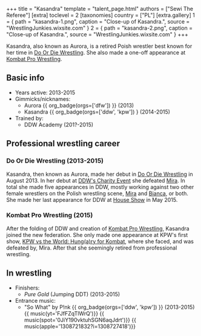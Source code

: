 +++
title = "Kasandra"
template = "talent_page.html"
authors = ["Sewi The Referee"]
[extra]
toclevel = 2
[taxonomies]
country = ["PL"]
[extra.gallery]
1 = { path = "kasandra-1.png", caption = "Close-up of Kasandra.", source = "WrestlingJunkies.wixsite.com" }
2 = { path = "kasandra-2.png", caption = "Close-up of Kasandra.", source = "WrestlingJunkies.wixsite.com" }
+++

Kasandra, also known as Aurora, is a retired Poish wrestler best known for her time in [Do Or Die Wrestling](@/o/ddw.md). She also made a one-off appearance at [Kombat Pro Wrestling](@/o/kpw.md).

## Basic info

* Years active: 2013-2015
* Gimmicks/nicknames:
  - Aurora {{ org_badge(orgs=['dfw']) }} (2013)
  - Kasandra {{ org_badge(orgs=['ddw', 'kpw']) } (2014-2015)
* Trained by:
  - DDW Academy (201?-2015)

## Professional wrestling career

### Do Or Die Wrestling (2013-2015)

Kasandra, then known as Aurora, made her debut in [Do Or Die Wrestling](@/o/ddw.md) in August 2013. In her debut at [DDW's Charity Event](@/e/ddw/2013-08-25-ddw-charity-event.md) she defeated [Mira](@/w/mira.md). In total she made five appearances in DDW, mostly working against two other female wrestlers on the Polish wrestling scene, [Mira](@/w/mira.md) and [Bianca](@/w/bianca.md), or both. She made her last appearance for DDW at [House Show](@/e/ddw/2015-05-02-ddw-house-show-2.md) in May 2015.

### Kombat Pro Wrestling (2015)

After the folding of DDW and creation of [Kombat Pro Wrestling](@/o/kpw.md), Kasandra joined the new federation. She only made one appearance at KPW's first show, [KPW vs the World: Hung(a)ry for Kombat](@/e/kpw/2015-11-14-kpw-vs-the-world-hungary-for-kombat.md), where she faced, and was defeated by, Mira. After that she seemingly retired from professional wrestling.

## In wrestling

* Finishers:
  - _Pure Gold_ (Jumping DDT) (2013-2015)
* Entrance music:
  - "So What" by P!nk
 {{ org_badge(orgs=['ddw', 'kpw']) }} (2013-2015) <br>
 {{ music(yt='FJfFZqTlWrQ')}}
 {{ music(spot='0JiY190vktuhSGN6aqJdrt')}}
 {{ music(apple='1308721832?i=1308727418')}}
